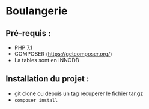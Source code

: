 # Boulangerie

## Pré-requis : 
- PHP 7.1
- COMPOSER (https://getcomposer.org/)
- La tables sont en INNODB

## Installation du projet : 
- git clone ou depuis un tag recuperer le fichier tar.gz
- `composer install`
